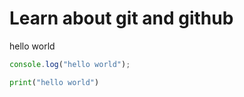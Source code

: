 # Learn about git and github

hello world

````javascript
console.log("hello world");
````
````python
print("hello world")
````